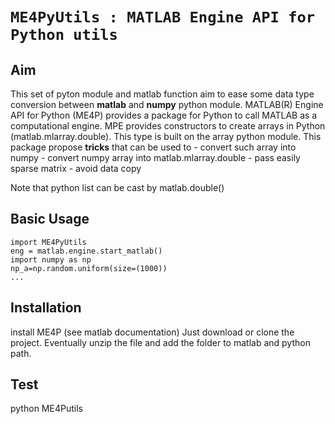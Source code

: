 `ME4PyUtils : MATLAB Engine API for Python utils`
============


## Aim

This set of pyton module and matlab function aim to ease some data type conversion between **matlab** and **numpy** python module.
MATLAB(R) Engine API for Python (ME4P) provides a package for Python to call MATLAB as a computational engine. 
MPE provides constructors to create arrays in Python (matlab.mlarray.double). This type is built on the array python module. 
This package propose **tricks** that can be used to 
	- convert such array into numpy
	- convert numpy array into matlab.mlarray.double
	- pass easily sparse matrix
	- avoid data copy
	
Note that python list can be cast by matlab.double() 

## Basic Usage

```
import ME4PyUtils
eng = matlab.engine.start_matlab()
import numpy as np
np_a=np.random.uniform(size=(1000))
...
```

## Installation
install ME4P (see matlab documentation)
Just download or clone the project. Eventually unzip the file and add the folder to matlab and python path.

## Test
python ME4Putils
